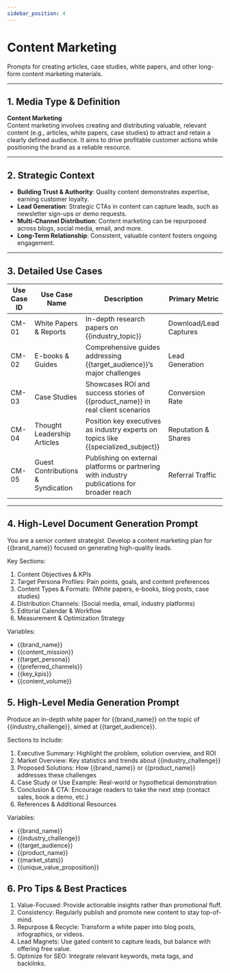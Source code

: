 ```yaml
---
sidebar_position: 4
---
```


# Content Marketing

Prompts for creating articles, case studies, white papers, and other long-form content marketing materials.

---

## 1. Media Type & Definition
**Content Marketing**  
Content marketing involves creating and distributing valuable, relevant content (e.g., articles, white papers, case studies) to attract and retain a clearly defined audience. It aims to drive profitable customer actions while positioning the brand as a reliable resource.

---

## 2. Strategic Context
- **Building Trust & Authority**: Quality content demonstrates expertise, earning customer loyalty.
- **Lead Generation**: Strategic CTAs in content can capture leads, such as newsletter sign-ups or demo requests.
- **Multi-Channel Distribution**: Content marketing can be repurposed across blogs, social media, email, and more.
- **Long-Term Relationship**: Consistent, valuable content fosters ongoing engagement.

---

## 3. Detailed Use Cases

| Use Case ID | Use Case Name                    | Description                                                                                 | Primary Metric         |
|-------------|----------------------------------|---------------------------------------------------------------------------------------------|------------------------|
| CM-01       | White Papers & Reports           | In-depth research papers on {{industry_topic}}                                              | Download/Lead Captures|
| CM-02       | E-books & Guides                 | Comprehensive guides addressing {{target_audience}}’s major challenges                     | Lead Generation       |
| CM-03       | Case Studies                     | Showcases ROI and success stories of {{product_name}} in real client scenarios             | Conversion Rate       |
| CM-04       | Thought Leadership Articles      | Position key executives as industry experts on topics like {{specialized_subject}}         | Reputation & Shares   |
| CM-05       | Guest Contributions & Syndication| Publishing on external platforms or partnering with industry publications for broader reach| Referral Traffic      |

---

## 4. High-Level Document Generation Prompt
You are a senior content strategist. Develop a content marketing plan for {{brand_name}} focused on generating high-quality leads.

Key Sections:
1. Content Objectives & KPIs
2. Target Persona Profiles: Pain points, goals, and content preferences
3. Content Types & Formats: (White papers, e-books, blog posts, case studies)
4. Distribution Channels: (Social media, email, industry platforms)
5. Editorial Calendar & Workflow
6. Measurement & Optimization Strategy

Variables:
- {{brand_name}}
- {{content_mission}}
- {{target_persona}}
- {{preferred_channels}}
- {{key_kpis}}
- {{content_volume}}

## 5. High-Level Media Generation Prompt

Produce an in-depth white paper for {{brand_name}} on the topic of {{industry_challenge}}, aimed at {{target_audience}}.

Sections to Include:
1. Executive Summary: Highlight the problem, solution overview, and ROI
2. Market Overview: Key statistics and trends about {{industry_challenge}}
3. Proposed Solutions: How {{brand_name}} or {{product_name}} addresses these challenges
4. Case Study or Use Example: Real-world or hypothetical demonstration
5. Conclusion & CTA: Encourage readers to take the next step (contact sales, book a demo, etc.)
6. References & Additional Resources

Variables:
- {{brand_name}}
- {{industry_challenge}}
- {{target_audience}}
- {{product_name}}
- {{market_stats}}
- {{unique_value_proposition}}

## 6. Pro Tips & Best Practices

1. Value-Focused: Provide actionable insights rather than promotional fluff.
2. Consistency: Regularly publish and promote new content to stay top-of-mind.
3. Repurpose & Recycle: Transform a white paper into blog posts, infographics, or videos.
4. Lead Magnets: Use gated content to capture leads, but balance with offering free value.
5. Optimize for SEO: Integrate relevant keywords, meta tags, and backlinks.
